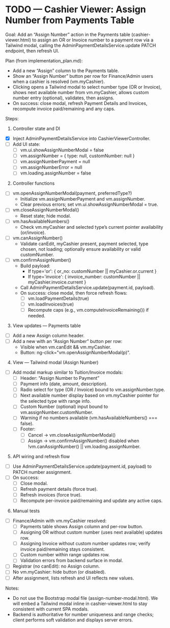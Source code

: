 # TODO — Cashier Viewer: Assign Number from Payments Table

Goal: Add an “Assign Number” action in the Payments table (cashier-viewer.html) to assign an OR or Invoice number to a payment row via a Tailwind modal, calling the AdminPaymentDetailsService.update PATCH endpoint, then refresh UI.

Plan (from implementation_plan.md):

- Add a new “Assign” column to the Payments table.
- Show an “Assign Number” button per row for Finance/Admin users when a cashier is resolved (vm.myCashier).
- Clicking opens a Tailwind modal to select number type (OR or Invoice), shows next available number from vm.myCashier, allows custom number entry (optional), validates, then assigns.
- On success: close modal, refresh Payment Details and Invoices, recompute invoice paid/remaining and any caps.

Steps:

1) Controller state and DI
- [X] Inject AdminPaymentDetailsService into CashierViewerController.
- [ ] Add UI state:
  - [ ] vm.ui.showAssignNumberModal = false
  - [ ] vm.assignNumber = { type: null, customNumber: null }
  - [ ] vm.assignNumberPayment = null
  - [ ] vm.assignNumberError = null
  - [ ] vm.loading.assignNumber = false

2) Controller functions
- [ ] vm.openAssignNumberModal(payment, preferredType?)
  - Initialize vm.assignNumberPayment and vm.assignNumber.
  - Clear previous errors; set vm.ui.showAssignNumberModal = true.
- [ ] vm.closeAssignNumberModal()
  - Reset state; hide modal.
- [ ] vm.hasAvailableNumbers()
  - Check vm.myCashier and selected type’s current pointer availability (or/invoice).
- [ ] vm.canAssignNumber()
  - Validate canEdit, myCashier present, payment selected, type chosen, not loading; optionally ensure availability or valid customNumber.
- [ ] vm.confirmAssignNumber()
  - Build payload:
    - If type='or': { or_no: customNumber || myCashier.or.current }
    - If type='invoice': { invoice_number: customNumber || myCashier.invoice.current }
  - Call AdminPaymentDetailsService.update(payment.id, payload).
  - On success: close modal, then force refresh flows:
    - [ ] vm.loadPaymentDetails(true)
    - [ ] vm.loadInvoices(true)
    - [ ] Recompute caps (e.g., vm.computeInvoiceRemaining()) if needed.

3) View updates — Payments table
- [ ] Add a new <th>Assign</th> column header.
- [ ] Add a new <td> with an “Assign Number” button per row:
  - Visible when vm.canEdit && vm.myCashier.
  - Button: ng-click="vm.openAssignNumberModal(p)".

4) View — Tailwind modal (Assign Number)
- [ ] Add modal markup similar to Tuition/Invoice modals:
  - [ ] Header: “Assign Number to Payment”
  - [ ] Payment info (date, amount, description).
  - [ ] Radio select for type (OR / Invoice) bound to vm.assignNumber.type.
  - [ ] Next available number display based on vm.myCashier pointer for the selected type with range info.
  - [ ] Custom Number (optional) input bound to vm.assignNumber.customNumber.
  - [ ] Warning if no numbers available (vm.hasAvailableNumbers() === false).
  - [ ] Footer:
    - [ ] Cancel → vm.closeAssignNumberModal()
    - [ ] Assign → vm.confirmAssignNumber() disabled when !vm.canAssignNumber() || vm.loading.assignNumber.

5) API wiring and refresh flow
- [ ] Use AdminPaymentDetailsService.update(payment.id, payload) to PATCH number assignment.
- [ ] On success:
  - [ ] Close modal.
  - [ ] Refresh payment details (force true).
  - [ ] Refresh invoices (force true).
  - [ ] Recompute per-invoice paid/remaining and update any active caps.

6) Manual tests
- [ ] Finance/Admin with vm.myCashier resolved:
  - [ ] Payments table shows Assign column and per-row button.
  - [ ] Assigning OR without custom number (uses next available) updates row.
  - [ ] Assigning Invoice without custom number updates row; verify invoice paid/remaining stays consistent.
  - [ ] Custom number within range updates row.
  - [ ] Validation errors from backend surface in modal.
- [ ] Registrar (no canEdit): no Assign column.
- [ ] No vm.myCashier: hide button (or disabled).
- [ ] After assignment, lists refresh and UI reflects new values.

Notes:
- Do not use the Bootstrap modal file (assign-number-modal.html). We will embed a Tailwind modal inline in cashier-viewer.html to stay consistent with current SPA modals.
- Backend is authoritative for number uniqueness and range checks; client performs soft validation and displays server errors.
